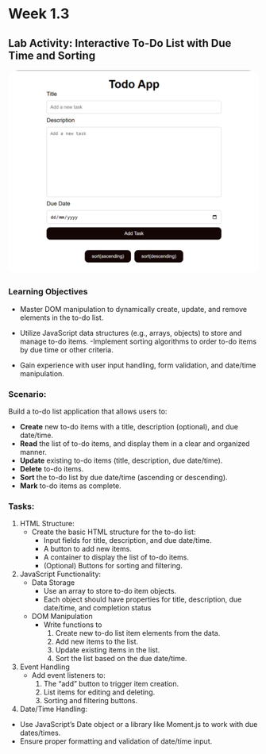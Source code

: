 # Week 1.3

## Lab Activity: Interactive To-Do List with Due Time and Sorting

<img src="./img.png" alt="todo page" style="border-radius: 20px"/>

### Learning Objectives

- Master DOM manipulation to dynamically create, update, and remove elements in the
  to-do list.

- Utilize JavaScript data structures (e.g., arrays, objects) to store and manage to-do items.
-Implement sorting algorithms to order to-do items by due time or other criteria.
- Gain experience with user input handling, form validation, and date/time manipulation.
### Scenario:
Build a to-do list application that allows users to:
- **Create** new to-do items with a title, description (optional), and due date/time.
- **Read** the list of to-do items, and display them in a clear and organized manner.
- **Update** existing to-do items (title, description, due date/time).
- **Delete** to-do items.
- **Sort** the to-do list by due date/time (ascending or descending).
- **Mark** to-do items as complete.

### Tasks:
1. HTML Structure:
   - Create the basic HTML structure for the to-do list:
     - Input fields for title, description, and due date/time.
     - A button to add new items.
     - A container to display the list of to-do items.
     - (Optional) Buttons for sorting and filtering.
2. JavaScript Functionality:
   - Data Storage
     - Use an array to store to-do item objects.
     - Each object should have properties for title, description, due
       date/time, and completion status 
   - DOM Manipulation
      - Write functions to
        1. Create new to-do list item elements from the data.
        2. Add new items to the list.
        3. Update existing items in the list.
        4. Sort the list based on the due date/time.
3. Event Handling
   - Add event listeners to:
     1. The “add” button to trigger item creation.
     2. List items for editing and deleting.
     3. Sorting and filtering buttons.
4. Date/Time Handling:
  - Use JavaScript’s Date object or a library like Moment.js to work with
    due dates/times.
  - Ensure proper formatting and validation of date/time input.
